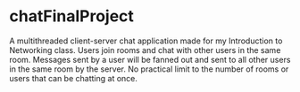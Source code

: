 # chatFinalProject

A multithreaded client-server chat application made for my Introduction to Networking class.
Users join rooms and chat with other users in the same room.
Messages sent by a user will be fanned out and sent to all other users in the same room by the server.
No practical limit to the number of rooms or users that can be chatting at once.
